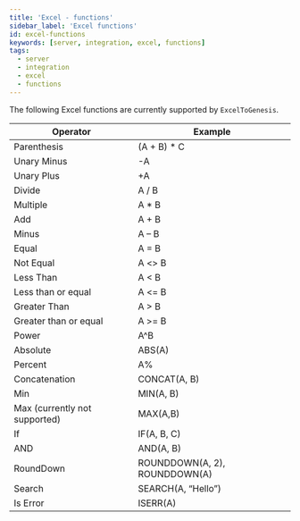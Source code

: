 ```yaml
---
title: 'Excel - functions'
sidebar_label: 'Excel functions'
id: excel-functions
keywords: [server, integration, excel, functions]
tags:
  - server
  - integration
  - excel
  - functions
---
```


The following Excel functions are currently supported by `ExcelToGenesis`.

| Operator | Example |
| -------- | --------- |
| Parenthesis | (A + B) * C |
| Unary Minus | -A |
| Unary Plus | +A |
| Divide | A / B |
| Multiple | A * B |
| Add | A + B |
| Minus | A – B |
| Equal | A = B |
| Not Equal | A &lt;\> B |
| Less Than | A < B |
| Less than or equal | A &lt;= B |
| Greater Than | A > B |
| Greater than or equal | A >= B |
| Power | A^B |
| Absolute | ABS(A) |
| Percent | A% |
| Concatenation | CONCAT(A, B) |
| Min | MIN(A, B) |
| Max (currently not supported) | MAX(A,B) |
| If | IF(A, B, C) |
| AND | AND(A, B) |
| RoundDown | ROUNDDOWN(A, 2), ROUNDDOWN(A) |
| Search | SEARCH(A, “Hello”) |
| Is Error | ISERR(A) |